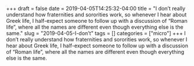 +++draft = falsedate = 2019-04-05T14:25:32-04:00title = "I don’t really understand how fraternities and sororities work, so whenever I hear about Greek life, I half-expect someone to follow up with a discussion of “Roman life”, where all the names are different even though everything else is the same."slug = "2019-04-05-I-don’t"tags = []categories = ["micro"]+++I don’t really understand how fraternities and sororities work, so whenever I hear about Greek life, I half-expect someone to follow up with a discussion of “Roman life”, where all the names are different even though everything else is the same.